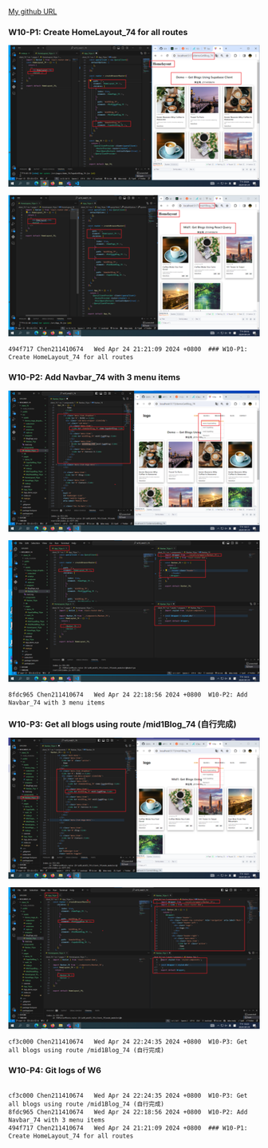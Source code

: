 [My github URL](https://github.com/CHEN211410674/1122-wp2-2N_74)

### W10-P1: Create HomeLayout_74 for all routes

![](w10-p1-1.png)

![](w10-p1-2.png)

```
494f717 Chen211410674   Wed Apr 24 21:21:09 2024 +0800  ### W10-P1: Create HomeLayout_74 for all routes

```

### W10-P2: Add Navbar_74 with 3 menu items

![](w10-p2-1.png)

![](w10-p2-2.png)

```
8fdc965 Chen211410674   Wed Apr 24 22:18:56 2024 +0800  W10-P2: Add Navbar_74 with 3 menu items

```

### W10-P3: Get all blogs using route /mid1Blog_74 (自行完成)

![](w10-p3-1.png)

![](w10-p3-2.png)

```
cf3c000 Chen211410674   Wed Apr 24 22:24:35 2024 +0800  W10-P3: Get all blogs using route /mid1Blog_74 (自行完成)

```

### W10-P4: Git logs of W6

```

cf3c000 Chen211410674   Wed Apr 24 22:24:35 2024 +0800  W10-P3: Get all blogs using route /mid1Blog_74 (自行完成)
8fdc965 Chen211410674   Wed Apr 24 22:18:56 2024 +0800  W10-P2: Add Navbar_74 with 3 menu items
494f717 Chen211410674   Wed Apr 24 21:21:09 2024 +0800  ### W10-P1: Create HomeLayout_74 for all routes

```
